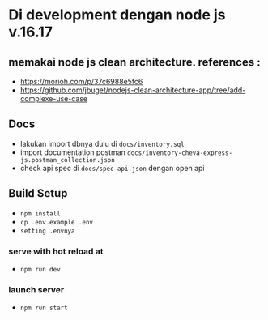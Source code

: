 # Di development dengan node js v.16.17

## memakai node js clean architecture. references :
- <a href="https://morioh.com/p/37c6988e5fc6">https://morioh.com/p/37c6988e5fc6</a>
- <a href="https://github.com/jbuget/nodejs-clean-architecture-app/tree/add-complexe-use-case">https://github.com/jbuget/nodejs-clean-architecture-app/tree/add-complexe-use-case</a>


## Docs
- lakukan import dbnya dulu di `docs/inventory.sql`
- import documentation postman `docs/inventory-cheva-express-js.postman_collection.json`
- check api spec di `docs/spec-api.json` dengan open api

## Build Setup
- `npm install`
- `cp .env.example .env`
- `setting .envnya`


### serve with hot reload at
- `npm run dev`


### launch server
- `npm run start`